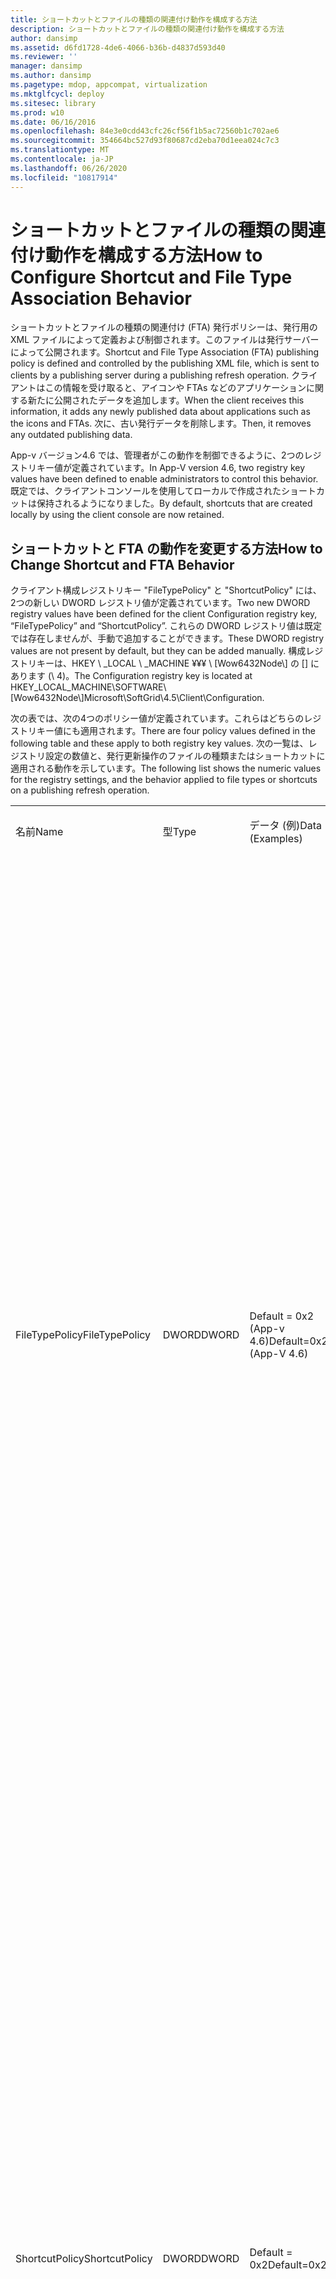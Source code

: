 ```yaml
---
title: ショートカットとファイルの種類の関連付け動作を構成する方法
description: ショートカットとファイルの種類の関連付け動作を構成する方法
author: dansimp
ms.assetid: d6fd1728-4de6-4066-b36b-d4837d593d40
ms.reviewer: ''
manager: dansimp
ms.author: dansimp
ms.pagetype: mdop, appcompat, virtualization
ms.mktglfcycl: deploy
ms.sitesec: library
ms.prod: w10
ms.date: 06/16/2016
ms.openlocfilehash: 84e3e0cdd43cfc26cf56f1b5ac72560b1c702ae6
ms.sourcegitcommit: 354664bc527d93f80687cd2eba70d1eea024c7c3
ms.translationtype: MT
ms.contentlocale: ja-JP
ms.lasthandoff: 06/26/2020
ms.locfileid: "10817914"
---
```

# <span data-ttu-id="5fe82-103">ショートカットとファイルの種類の関連付け動作を構成する方法</span><span class="sxs-lookup"><span data-stu-id="5fe82-103">How to Configure Shortcut and File Type Association Behavior</span></span>


<span data-ttu-id="5fe82-104">ショートカットとファイルの種類の関連付け (FTA) 発行ポリシーは、発行用の XML ファイルによって定義および制御されます。このファイルは発行サーバーによって公開されます。</span><span class="sxs-lookup"><span data-stu-id="5fe82-104">Shortcut and File Type Association (FTA) publishing policy is defined and controlled by the publishing XML file, which is sent to clients by a publishing server during a publishing refresh operation.</span></span> <span data-ttu-id="5fe82-105">クライアントはこの情報を受け取ると、アイコンや FTAs などのアプリケーションに関する新たに公開されたデータを追加します。</span><span class="sxs-lookup"><span data-stu-id="5fe82-105">When the client receives this information, it adds any newly published data about applications such as the icons and FTAs.</span></span> <span data-ttu-id="5fe82-106">次に、古い発行データを削除します。</span><span class="sxs-lookup"><span data-stu-id="5fe82-106">Then, it removes any outdated publishing data.</span></span>

<span data-ttu-id="5fe82-107">App-v バージョン4.6 では、管理者がこの動作を制御できるように、2つのレジストリキー値が定義されています。</span><span class="sxs-lookup"><span data-stu-id="5fe82-107">In App-V version 4.6, two registry key values have been defined to enable administrators to control this behavior.</span></span> <span data-ttu-id="5fe82-108">既定では、クライアントコンソールを使用してローカルで作成されたショートカットは保持されるようになりました。</span><span class="sxs-lookup"><span data-stu-id="5fe82-108">By default, shortcuts that are created locally by using the client console are now retained.</span></span>

## <span data-ttu-id="5fe82-109">ショートカットと FTA の動作を変更する方法</span><span class="sxs-lookup"><span data-stu-id="5fe82-109">How to Change Shortcut and FTA Behavior</span></span>


<span data-ttu-id="5fe82-110">クライアント構成レジストリキー "FileTypePolicy" と "ShortcutPolicy" には、2つの新しい DWORD レジストリ値が定義されています。</span><span class="sxs-lookup"><span data-stu-id="5fe82-110">Two new DWORD registry values have been defined for the client Configuration registry key, “FileTypePolicy” and “ShortcutPolicy”.</span></span> <span data-ttu-id="5fe82-111">これらの DWORD レジストリ値は既定では存在しませんが、手動で追加することができます。</span><span class="sxs-lookup"><span data-stu-id="5fe82-111">These DWORD registry values are not present by default, but they can be added manually.</span></span> <span data-ttu-id="5fe82-112">構成レジストリキーは、HKEY \ _LOCAL \ _MACHINE ¥¥¥ \ [Wow6432Node\\\] の [\] にあります (\\ 4)。</span><span class="sxs-lookup"><span data-stu-id="5fe82-112">The Configuration registry key is located at HKEY\_LOCAL\_MACHINE\\SOFTWARE\\\[Wow6432Node\\\]Microsoft\\SoftGrid\\4.5\\Client\\Configuration.</span></span>

<span data-ttu-id="5fe82-113">次の表では、次の4つのポリシー値が定義されています。これらはどちらのレジストリキー値にも適用されます。</span><span class="sxs-lookup"><span data-stu-id="5fe82-113">There are four policy values defined in the following table and these apply to both registry key values.</span></span> <span data-ttu-id="5fe82-114">次の一覧は、レジストリ設定の数値と、発行更新操作のファイルの種類またはショートカットに適用される動作を示しています。</span><span class="sxs-lookup"><span data-stu-id="5fe82-114">The following list shows the numeric values for the registry settings, and the behavior applied to file types or shortcuts on a publishing refresh operation.</span></span>

<table>
<colgroup>
<col width="25%" />
<col width="25%" />
<col width="25%" />
<col width="25%" />
</colgroup>
<tbody>
<tr class="odd">
<td align="left"><p><span data-ttu-id="5fe82-115">名前</span><span class="sxs-lookup"><span data-stu-id="5fe82-115">Name</span></span></p></td>
<td align="left"><p><span data-ttu-id="5fe82-116">型</span><span class="sxs-lookup"><span data-stu-id="5fe82-116">Type</span></span></p></td>
<td align="left"><p><span data-ttu-id="5fe82-117">データ (例)</span><span class="sxs-lookup"><span data-stu-id="5fe82-117">Data (Examples)</span></span></p></td>
<td align="left"><p><span data-ttu-id="5fe82-118">説明</span><span class="sxs-lookup"><span data-stu-id="5fe82-118">Description</span></span></p></td>
</tr>
<tr class="even">
<td align="left"><p><span data-ttu-id="5fe82-119">FileTypePolicy</span><span class="sxs-lookup"><span data-stu-id="5fe82-119">FileTypePolicy</span></span></p></td>
<td align="left"><p><span data-ttu-id="5fe82-120">DWORD</span><span class="sxs-lookup"><span data-stu-id="5fe82-120">DWORD</span></span></p></td>
<td align="left"><p><span data-ttu-id="5fe82-121">Default = 0x2 (App-v 4.6)</span><span class="sxs-lookup"><span data-stu-id="5fe82-121">Default=0x2 (App-V 4.6)</span></span></p></td>
<td align="left"><p><span data-ttu-id="5fe82-122">(0x0) – "ClientOnly"-同じ公開情報ソースから既存のアイテムを削除し、ローカルに追加されたアイテムのみを残します。</span><span class="sxs-lookup"><span data-stu-id="5fe82-122">(0x0) – “ClientOnly”- remove any existing items from the same publishing information source, and keep only items that are added locally</span></span></p>
<p><span data-ttu-id="5fe82-123">(0x1) – "ServerOnly"-同じ公開情報ソースとローカルに追加されたすべてのアイテムから古いアイテムを削除し、新しいアイテムを追加します。</span><span class="sxs-lookup"><span data-stu-id="5fe82-123">(0x1) – “ServerOnly” - remove any outdated items from the same publishing information source and any items that are added locally, and add the new items</span></span></p>
<p><span data-ttu-id="5fe82-124">(0x2) – "ClientAndServer"-同じ公開情報ソースから古いアイテムを削除し、アイテムをローカルに追加したままにして、新しいアイテムを追加します (App-v 4.6 の場合は既定値になります)。</span><span class="sxs-lookup"><span data-stu-id="5fe82-124">(0x2) – “ClientAndServer”- remove any outdated items from the same publishing information source, keep items added locally, and add the new items (default if not present for App-V 4.6)</span></span></p>
<p><span data-ttu-id="5fe82-125">(0x3) – "NoChange"-ファイルの種類またはショートカットに変更を加えない</span><span class="sxs-lookup"><span data-stu-id="5fe82-125">(0x3) – “NoChange” - make no changes to file types or shortcuts</span></span></p></td>
</tr>
<tr class="odd">
<td align="left"><p><span data-ttu-id="5fe82-126">ShortcutPolicy</span><span class="sxs-lookup"><span data-stu-id="5fe82-126">ShortcutPolicy</span></span></p></td>
<td align="left"><p><span data-ttu-id="5fe82-127">DWORD</span><span class="sxs-lookup"><span data-stu-id="5fe82-127">DWORD</span></span></p></td>
<td align="left"><p><span data-ttu-id="5fe82-128">Default = 0x2</span><span class="sxs-lookup"><span data-stu-id="5fe82-128">Default=0x2</span></span></p></td>
<td align="left"><p><span data-ttu-id="5fe82-129">(0x0) – "ClientOnly"-同じ公開情報ソースから既存のアイテムを削除し、アイテムをローカルに追加したままにします。</span><span class="sxs-lookup"><span data-stu-id="5fe82-129">(0x0) – “ClientOnly”- remove any existing items from the same publishing information source, and keep only items added locally</span></span></p>
<p><span data-ttu-id="5fe82-130">(0x1) – "ServerOnly"-同じ公開情報ソースとローカルに追加されたすべてのアイテムから古いアイテムを削除し、新しいアイテムを追加します。</span><span class="sxs-lookup"><span data-stu-id="5fe82-130">(0x1) – “ServerOnly” - remove any outdated items from the same publishing information source and any items added locally, and add the new items</span></span></p>
<p><span data-ttu-id="5fe82-131">(0x2) – "ClientAndServer"-同じ公開情報ソースから古いアイテムを削除し、アイテムをローカルに追加したままにして、新しいアイテムを追加します (存在しない場合は既定値)。</span><span class="sxs-lookup"><span data-stu-id="5fe82-131">(0x2) – “ClientAndServer”- remove any outdated items from the same publishing information source, keep items added locally, and add the new items (default if not present)</span></span></p>
<p><span data-ttu-id="5fe82-132">(0x3) – "NoChange"-ファイルの種類またはショートカットに変更を加えない</span><span class="sxs-lookup"><span data-stu-id="5fe82-132">(0x3) – “NoChange” - make no changes to file types or shortcuts</span></span></p></td>
</tr>
</tbody>
</table>

 

<span data-ttu-id="5fe82-133">**注** テキスト値は、発行 XML ファイルの XML 属性の値を参照します。</span><span class="sxs-lookup"><span data-stu-id="5fe82-133">**Note** The text values refer to the values for the XML attributes in the publishing XML file.</span></span><span data-ttu-id="5fe82-134">カスタム HTTP 発行ソリューションを実装している場合は、これらの値を手動で設定できます。</span><span class="sxs-lookup"><span data-stu-id="5fe82-134"> You can set these values manually if you have implemented a custom HTTP publishing solution.</span></span>

 

 

 





